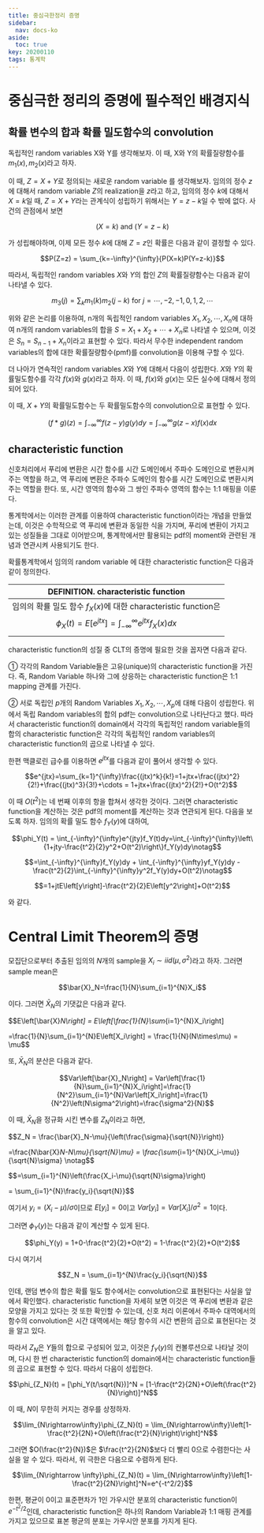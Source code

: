 ```yaml
---
title: 중심극한정리 증명
sidebar:
  nav: docs-ko
aside:
  toc: true
key: 20200110
tags: 통계학
---
```

# 중심극한 정리의 증명에 필수적인 배경지식

## 확률 변수의 합과 확률 밀도함수의 convolution

독립적인 random variables X와 Y를 생각해보자. 이 때, X와 Y의 확률질량함수를 $m_1(x), m_2(x)$라고 하자. 

이 때, $Z=X+Y$로 정의되는 새로운 random variable 를 생각해보자. 임의의 정수 $z$에 대해서 random variable $Z$의 realization을 $z$라고 하고, 임의의 정수 $k$에 대해서 $X=k$일 때, $Z=X+Y$라는 관계식이 성립하기 위해서는 $Y=z-k$일 수 밖에 없다. 사건의 관점에서 보면 

$$(X=k)\text{ and }(Y=z-k)$$

가 성립해야하며, 이제 모든 정수 $k$에 대해 $Z=z$인 확률은 다음과 같이 결정할 수 있다.

$$P(Z=z) = \sum_{k=-\infty}^{\infty}{P(X=k)P(Y=z-k)}$$

따라서, 독립적인 random variables $X$와 $Y$의 합인 $Z$의 확률질량함수는 다음과 같이 나타낼 수 있다. 

$$m_3(j) = \sum_km_1(k)m_2(j-k) \text{ for }j = \cdots, -2, -1, 0, 1, 2, \cdots$$

위와 같은 논리를 이용하여, n개의 독립적인 random variables $X_1, X_2, \cdots, X_n$에 대하여 n개의 random variables의 합을 $S=X_1+X_2+\cdots+X_n$로 나타낼 수 있으며, 이것은 $S_n=S_{n-1}+X_n$이라고 표현할 수 있다. 따라서 무수한 independent random variables의 합에 대한 확률질량함수(pmf)를 convolution을 이용해 구할 수 있다.
    
더 나아가 연속적인 random variables $X$와 $Y$에 대해서 다음이 성립한다. $X$와 $Y$의 확률밀도함수를 각각 $f(x)$와 $g(x)$라고 하자. 이 때, $f(x)$와 $g(x)$는 모든 실수에 대해서 정의되어 있다. 

이 때, $X+Y$의 확률밀도함수는 두 확률밀도함수의 convolution으로 표현할 수 있다.

$$(f*g)(z) = \int_{-\infty}^{\infty}f(z-y)g(y)dy = \int_{-\infty}^{\infty}g(z-x)f(x)dx$$

## characteristic function

 신호처리에서 푸리에 변환은 시간 함수를 시간 도메인에서 주파수 도메인으로 변환시켜주는 역할을 하고, 역 푸리에 변환은 주파수 도메인의 함수를 시간 도메인으로 변환시켜주는 역할을 한다. 또, 시간 영역의 함수와 그 쌍인 주파수 영역의 함수는 1:1 매핑을 이룬다.

 통계학에서는 이러한 관계를 이용하여 characteristic function이라는 개념을 만들었는데, 이것은 수학적으로 역 푸리에 변환과 동일한 식을 가지며, 푸리에 변환이 가지고 있는 성질들을 그대로 이어받으며, 통계학에서만 활용되는 pdf의 moment와 관련된 개념과 연관시켜 사용되기도 한다.

 확률통계학에서 임의의 random variable 에 대한 characteristic function은 다음과 같이 정의한다. 

| DEFINITION. characteristic function |
| --------- |
| 임의의 확률 밀도 함수 $f_X(x)$에 대한 characteristic function은 <br> <center> $$\phi_X(t) = E\left[e^{jtx}\right]=\int_{-\infty}^{\infty}e^{jtx}f_X(x)dx$$</center>|

characteristic function의 성질 중 CLT의 증명에 필요한 것을 꼽자면 다음과 같다.

① 각각의 Random Variable들은 고유(unique)의 characteristic function을 가진다. 즉, Random Variable 하나와 그에 상응하는 characteristic function은 1:1 mapping 관계를 가진다.

② 서로 독립인 $p$개의 Random Variables $X_1, X_2, \cdots, X_p$에 대해 다음이 성립한다. 위에서 독립 Random variables의 합의 pdf는 convolution으로 나타난다고 했다. 따라서 characteristic function의 domain에서 각각의 독립적인 random variable들의 합의 characteristic function은 각각의 독립적인 random variables의 characteristic function의 곱으로 나타낼 수 있다.

한편 맥클로린 급수를 이용하면 $e^{jtx}$를 다음과 같이 풀어서 생각할 수 있다.

$$e^{jtx}=\sum_{k=1}^{\infty}\frac{(jtx)^k}{k!}=1+jtx+\frac{(jtx)^2}{2!}+\frac{(jtx)^3}{3!}+\cdots = 1+jtx+\frac{(jtx)^2}{2!}+O(t^2)$$

이 때 $O(t^2)$는 네 번째 이후의 항을 합쳐서 생각한 것이다. 그러면 characteristic function을 계산하는 것은 pdf의 moment를 계산하는 것과 연관되게 된다. 다음을 보도록 하자. 임의의 확률 밀도 함수 $f_Y(y)$에 대하여,

$$\phi_Y(t) = \int_{-\infty}^{\infty}e^{jty}f_Y(t)dy=\int_{-\infty}^{\infty}\left\{1+jty-\frac{t^2}{2}y^2+O(t^2)\right\}f_Y(y)dy\notag$$

$$=\int_{-\infty}^{\infty}f_Y(y)dy + \int_{-\infty}^{\infty}yf_Y(y)dy - \frac{t^2}{2}\int_{-\infty}^{\infty}y^2f_Y(y)dy+O(t^2)\notag$$

$$=1+jtE\left[y\right]-\frac{t^2}{2}E\left[y^2\right]+O(t^2)$$

와 같다. 


# Central Limit Theorem의 증명

모집단으로부터 추출된 임의의 $N$개의 sample을 $X_i \sim iid(\mu, \sigma^2)$라고 하자. 그러면 sample mean은 

$$\bar{X}_N=\frac{1}{N}\sum_{i=1}^{N}X_i$$

이다. 그러면 $\bar{X}_N$의 기댓값은 다음과 같다.

$$E\left[\bar{X}_N\right] = E\left[\frac{1}{N}\sum_{i=1}^{N}X_i\right]

=\frac{1}{N}\sum_{i=1}^{N}E\left[X_i\right] = \frac{1}{N}(N\times\mu) = \mu$$

또, $\bar{X}_N$의 분산은 다음과 같다.

$$Var\left[\bar{X}_N\right] = Var\left[\frac{1}{N}\sum_{i=1}^{N}X_i\right]=\frac{1}{N^2}\sum_{i=1}^{N}Var\left[X_i\right]=\frac{1}{N^2}\left(N\sigma^2\right)=\frac{\sigma^2}{N}$$

이 때, $\bar{X}_N$을 정규화 시킨 변수를 $Z_N$이라고 하면,

$$Z_N = \frac{\bar{X}_N-\mu}{\left(\frac{\sigma}{\sqrt{N}}\right)}

=\frac{N\bar{X}_N-N\mu}{\sqrt{N}\mu} = \frac{\sum_{i=1}^{N}(X_i-\mu)}{\sqrt{N}\sigma} \notag$$

$$=\sum_{i=1}^{N}\left(\frac{X_i-\mu}{\sqrt{N}\sigma}\right)

= \sum_{i=1}^{N}\frac{y_i}{\sqrt{N}}$$

여기서 $y_i = (X_i-\mu)/\sigma$이므로 $E[y_i]=0$이고 $Var[y_i]=Var[X_i]/\sigma^2=1$이다.

그러면 $\phi_Y(y)$는 다음과 같이 계산할 수 있게 된다.

$$\phi_Y(y) = 1+0-\frac{t^2}{2}+O(t^2) = 1-\frac{t^2}{2}+O(t^2)$$

다시 여기서 

$$Z_N = \sum_{i=1}^{N}\frac{y_i}{\sqrt{N}}$$

인데, 랜덤 변수의 합은 확률 밀도 함수에서는 convolution으로 표현된다는 사실을 앞에서 확인했다. characteristic function을 자세히 보면 이것은 역 푸리에 변환과 같은 모양을 가지고 있다는 것 또한 확인할 수 있는데, 신호 처리 이론에서 주파수 대역에서의 함수의 convolution은 시간 대역에서는 해당 함수의 시간 변환의 곱으로 표현된다는 것을 알고 있다. 

따라서 $Z_N$은 $Y$들의 합으로 구성되어 있고, 이것은 $f_Y(y)$의 컨볼루션으로 나타날 것이며, 다시 한 번 characteristic function의 domain에서는 characteristic function들의 곱으로 표현할 수 있다. 따라서 다음이 성립한다.

$$\phi_{Z_N}(t) = [\phi_Y(t/\sqrt{N})]^N = [1-\frac{t^2}{2N}+O\left(\frac{t^2}{N}\right)]^N$$

이 때, $N$이 무한히 커지는 경우를 상정하자.

$$\lim_{N\rightarrow\infty}\phi_{Z_N}(t) = \lim_{N\rightarrow\infty}\left[1-\frac{t^2}{2N}+O\left(\frac{t^2}{N}\right)\right]^N$$

그러면 $O(\frac{t^2}{N})$은 $\frac{t^2}{2N}$보다 더 빨리 0으로 수렴한다는 사실을 알 수 있다. 따라서, 위 극한은 다음으로 수렴하게 된다.

$$\lim_{N\rightarrow \infty}\phi_{Z_N}(t) = \lim_{N\rightarrow\infty}\left[1-\frac{t^2}{2N}\right]^N=e^{-t^2/2}$$

한편, 평균이 0이고 표준편차가 1인 가우시안 분포의 characteristic function이 $e^{-t^2/2}$인데, characteristic function은 하나의 Random Variable과 1:1 매핑 관계를 가지고 있으므로 표본 평균의 분포는 가우시안 분포를 가지게 된다.
